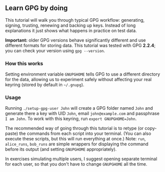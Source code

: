 Learn GPG by doing
------------------

This tutorial will walk you through typical GPG workflow: generating, signing,
trusting, renewing and backing up keys. Instead of long explanations it just
shows what happens in practice on test data.

**Important:** older GPG versions behave significantly different and use
different formats for storing data. This tutorial was tested with GPG
**2.2.4**; you can check your version using `gpg --version`.

### How this works

Setting environment variable `GNUPGHOME` tells GPG to use a different directory
for the data, allowing us to experiment safely without affecting your real
keyring (stored by default in `~/.gnupg`).

### Usage

Running `./setup-gpg-user John` will create a GPG folder named `John` and
generate there a key with UID `John`, email `john@example.com` and passphrase
`I am John`. To work with this keyring, run `export GNUPGHOME=John`.

The recommended way of going through this tutorial is to retype (or copy-paste)
the commands from each script into your terminal. (You can also execute these
scripts, but this will run everything at once.) Note: `run`, `alice_runs`,
`bob_runs` are simple wrappers for displaying the command before its output
(and setting `GNUPGHOME` appropriately).

In exercises simulating multiple users, I suggest opening separate terminal for
each user, so that you don't have to change `GNUPGHOME` all the time.
